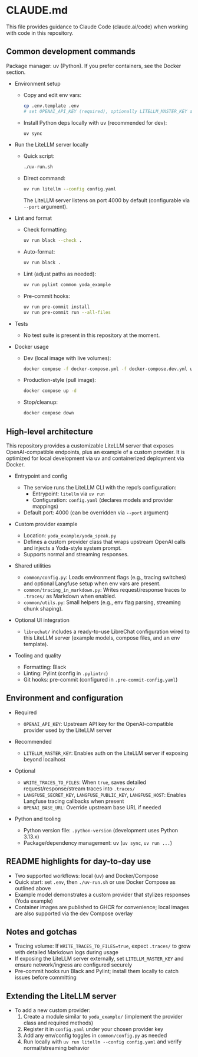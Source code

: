 # CLAUDE.md

This file provides guidance to Claude Code (claude.ai/code) when working with code in this repository.

## Common development commands

Package manager: uv (Python). If you prefer containers, see the Docker section.

- Environment setup
  - Copy and edit env vars:
    ```bash
    cp .env.template .env
    # set OPENAI_API_KEY (required), optionally LITELLM_MASTER_KEY and Langfuse vars
    ```
  - Install Python deps locally with uv (recommended for dev):
    ```bash
    uv sync
    ```

- Run the LiteLLM server locally
  - Quick script:
    ```bash
    ./uv-run.sh
    ```
  - Direct command:
    ```bash
    uv run litellm --config config.yaml
    ```
    The LiteLLM server listens on port 4000 by default (configurable via `--port` argument).

- Lint and format
  - Check formatting:
    ```bash
    uv run black --check .
    ```
  - Auto-format:
    ```bash
    uv run black .
    ```
  - Lint (adjust paths as needed):
    ```bash
    uv run pylint common yoda_example
    ```
  - Pre-commit hooks:
    ```bash
    uv run pre-commit install
    uv run pre-commit run --all-files
    ```

- Tests
  - No test suite is present in this repository at the moment.

- Docker usage
  - Dev (local image with live volumes):
    ```bash
    docker compose -f docker-compose.yml -f docker-compose.dev.yml up --build
    ```
  - Production-style (pull image):
    ```bash
    docker compose up -d
    ```
  - Stop/cleanup:
    ```bash
    docker compose down
    ```

## High-level architecture

This repository provides a customizable LiteLLM server that exposes OpenAI-compatible endpoints, plus an example of a custom provider. It is optimized for local development via uv and containerized deployment via Docker.

- Entrypoint and config
  - The service runs the LiteLLM CLI with the repo’s configuration:
    - Entrypoint: `litellm` via `uv run`
    - Configuration: `config.yaml` (declares models and provider mappings)
  - Default port: 4000 (can be overridden via `--port` argument)

- Custom provider example
  - Location: `yoda_example/yoda_speak.py`
  - Defines a custom provider class that wraps upstream OpenAI calls and injects a Yoda-style system prompt.
  - Supports normal and streaming responses.

- Shared utilities
  - `common/config.py`: Loads environment flags (e.g., tracing switches) and optional Langfuse setup when env vars are present.
  - `common/tracing_in_markdown.py`: Writes request/response traces to `.traces/` as Markdown when enabled.
  - `common/utils.py`: Small helpers (e.g., env flag parsing, streaming chunk shaping).

- Optional UI integration
  - `librechat/` includes a ready-to-use LibreChat configuration wired to this LiteLLM server (example models, compose files, and an env template).

- Tooling and quality
  - Formatting: Black
  - Linting: Pylint (config in `.pylintrc`)
  - Git hooks: pre-commit (configured in `.pre-commit-config.yaml`)

## Environment and configuration

- Required
  - `OPENAI_API_KEY`: Upstream API key for the OpenAI-compatible provider used by the LiteLLM server

- Recommended
  - `LITELLM_MASTER_KEY`: Enables auth on the LiteLLM server if exposing beyond localhost

- Optional
  - `WRITE_TRACES_TO_FILES`: When `true`, saves detailed request/response/stream traces into `.traces/`
  - `LANGFUSE_SECRET_KEY`, `LANGFUSE_PUBLIC_KEY`, `LANGFUSE_HOST`: Enables Langfuse tracing callbacks when present
  - `OPENAI_BASE_URL`: Override upstream base URL if needed

- Python and tooling
  - Python version file: `.python-version` (development uses Python 3.13.x)
  - Package/dependency management: uv (`uv sync`, `uv run ...`)

## README highlights for day-to-day use

- Two supported workflows: local (uv) and Docker/Compose
- Quick start: set `.env`, then `./uv-run.sh` or use Docker Compose as outlined above
- Example model demonstrates a custom provider that stylizes responses (Yoda example)
- Container images are published to GHCR for convenience; local images are also supported via the dev Compose overlay

## Notes and gotchas

- Tracing volume: If `WRITE_TRACES_TO_FILES=true`, expect `.traces/` to grow with detailed Markdown logs during usage
- If exposing the LiteLLM server externally, set `LITELLM_MASTER_KEY` and ensure network/ingress are configured securely
- Pre-commit hooks run Black and Pylint; install them locally to catch issues before committing

## Extending the LiteLLM server

- To add a new custom provider:
  1) Create a module similar to `yoda_example/` (implement the provider class and required methods)
  2) Register it in `config.yaml` under your chosen provider key
  3) Add any env/config toggles in `common/config.py` as needed
  4) Run locally with `uv run litellm --config config.yaml` and verify normal/streaming behavior
